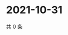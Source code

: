 # 2021-10-31

共 0 条

<!-- BEGIN WEIBO -->
<!-- 最后更新时间 Sun Oct 31 2021 08:49:59 GMT+0800 (China Standard Time) -->

<!-- END WEIBO -->
